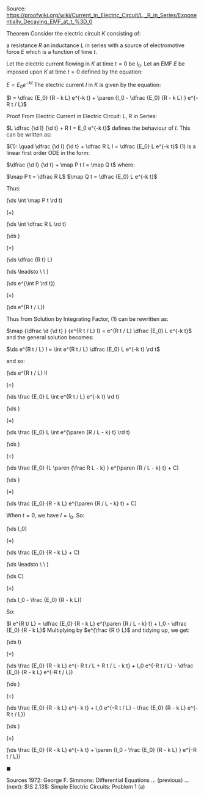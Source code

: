# 

Source: https://proofwiki.org/wiki/Current_in_Electric_Circuit/L,_R_in_Series/Exponentially_Decaying_EMF_at_t_%3D_0

Theorem
Consider the electric circuit $K$ consisting of:

a resistance $R$
an inductance $L$
in series with a source of electromotive force $E$ which is a function of time $t$.



Let the electric current flowing in $K$ at time $t = 0$ be $I_0$.
Let an EMF $E$ be imposed upon $K$ at time $t = 0$ defined by the equation:

$E = E_0 e^{-k t}$
The electric current $I$ in $K$ is given by the equation:

$I = \dfrac {E_0} {R - k L} e^{-k t} + \paren {I_0 - \dfrac {E_0} {R - k L} } e^{-R t / L}$


Proof
From Electric Current in Electric Circuit: L, R in Series:

$L \dfrac {\d I} {\d t} + R I = E_0 e^{-k t}$
defines the behaviour of $I$.
This can be written as:

$(1): \quad \dfrac {\d I} {\d t} + \dfrac R L I = \dfrac {E_0} L  e^{-k t}$
$(1)$ is a linear first order ODE in the form:

$\dfrac {\d I} {\d t} + \map P t I = \map Q t$
where:

$\map P t = \dfrac R L$
$\map Q t = \dfrac {E_0} L  e^{-k t}$

Thus:














\(\ds \int \map P t \rd t\)

\(=\)







\(\ds \int \dfrac R L \rd t\)




















\(\ds \)

\(=\)







\(\ds \dfrac {R t} L\)














\(\ds \leadsto \ \ \)





\(\ds e^{\int P \rd t}\)

\(=\)







\(\ds e^{R t / L}\)









Thus from Solution by Integrating Factor, $(1)$ can be rewritten as:

$\map {\dfrac \d {\d t} } {e^{R t / L} I} = e^{R t / L} \dfrac {E_0} L e^{-k t}$
and the general solution becomes:

$\ds e^{R t / L} I = \int e^{R t / L} \dfrac {E_0} L e^{-k t} \rd t$

and so:














\(\ds e^{R t / L} I\)

\(=\)







\(\ds \frac {E_0} L  \int e^{R t / L} e^{-k t} \rd t\)




















\(\ds \)

\(=\)







\(\ds \frac {E_0} L  \int e^{\paren {R / L - k} t} \rd t\)




















\(\ds \)

\(=\)







\(\ds \frac {E_0} {L \paren {\frac R L - k} } e^{\paren {R / L - k} t} + C\)




















\(\ds \)

\(=\)







\(\ds \frac {E_0} {R - k L} e^{\paren {R / L - k} t} + C\)










When $t = 0$, we have $I = I_0$.
So:














\(\ds I_0\)

\(=\)







\(\ds \frac {E_0} {R - k L} + C\)














\(\ds \leadsto \ \ \)





\(\ds C\)

\(=\)







\(\ds I_0 - \frac {E_0} {R - k L}\)










So:

$I e^{R t/ L} = \dfrac {E_0} {R - k L} e^{\paren {R / L - k} t} + I_0 - \dfrac {E_0} {R - k L}$
Multiplying by $e^{\frac {R t} L}$ and tidying up, we get:














\(\ds I\)

\(=\)







\(\ds \frac {E_0} {R - k L} e^{- R t / L + R t / L - k t} + I_0 e^{-R t / L} - \dfrac {E_0} {R - k L} e^{-R t / L}\)




















\(\ds \)

\(=\)







\(\ds \frac {E_0} {R - k L} e^{- k t} + I_0 e^{-R t / L} - \frac {E_0} {R - k L} e^{-R t / L}\)




















\(\ds \)

\(=\)







\(\ds \frac {E_0} {R - k L} e^{- k t} + \paren {I_0 - \frac {E_0} {R - k L} } e^{-R t / L}\)









$\blacksquare$


Sources
1972: George F. Simmons: Differential Equations ... (previous) ... (next): $\S 2.13$: Simple Electric Circuits: Problem $1 \ \text{(a)}$




